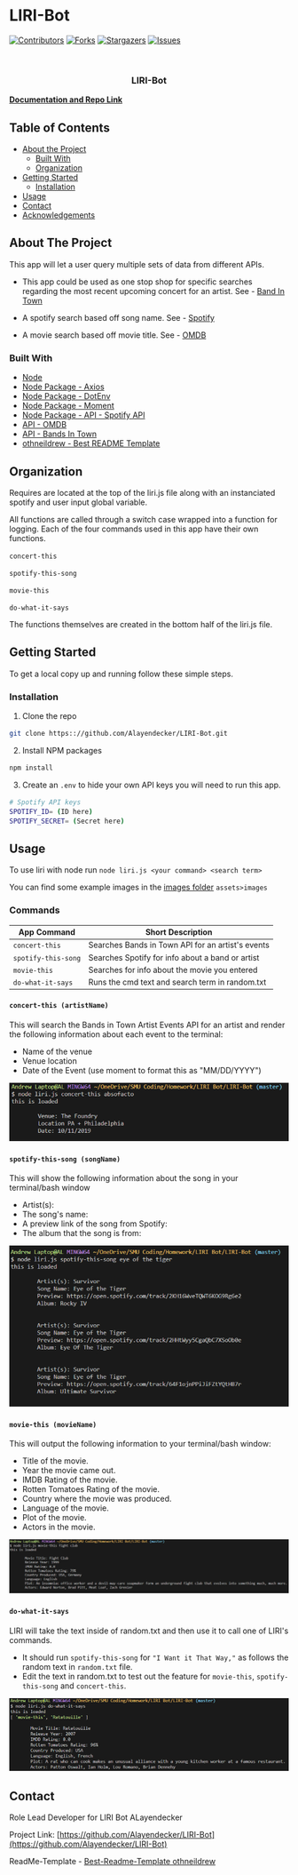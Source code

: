 # LIRI-Bot

<!--
*** Thanks for checking out this README Template. If you have a suggestion that would
*** make this better, please fork the repo and create a pull request or simply open
*** an issue with the tag "enhancement".
*** Thanks again! Now go create something AMAZING! :D
***
***
***
*** To avoid retyping too much info. Do a search and replace for the following:
*** github_username, repo, twitter_handle, email
-->

<!-- PROJECT SHIELDS -->
<!--
*** I'm using markdown "reference style" links for readability.
*** Reference links are enclosed in brackets [ ] instead of parentheses ( ).
*** See the bottom of this document for the declaration of the reference variables
*** for contributors-url, forks-url, etc. This is an optional, concise syntax you may use.
*** https://www.markdownguide.org/basic-syntax/#reference-style-links
-->

[![Contributors][contributors-shield]][contributors-url]
[![Forks][forks-shield]][forks-url]
[![Stargazers][stars-shield]][stars-url]
[![Issues][issues-shield]][issues-url]

<!-- PROJECT LOGO -->
<br />
<p align="center">
  <h3 align="center">LIRI-Bot</h3>
    <a href="https://github.com/Alayendecker/LIRI-Bot"><strong>Documentation and Repo Link</strong></a>
    <br />
  </p>
</p>

<!-- TABLE OF CONTENTS -->

## Table of Contents

- [About the Project](#about-the-project)
  - [Built With](#built-with)
  - [Organization](#Organization)
- [Getting Started](#getting-started)
  - [Installation](#installation)
- [Usage](#usage)
- [Contact](#contact)
- [Acknowledgements](#acknowledgements)

<!-- ABOUT THE PROJECT -->

## About The Project

This app will let a user query multiple sets of data from different APIs.

- This app could be used as one stop shop for specific searches regarding the most recent upcoming concert for an artist. See - [Band In Town](#concert-this)

- A spotify search based off song name. See - [Spotify](#spotify-this-song)

* A movie search based off movie title. See - [OMDB](#movie-this)

### Built With

- [Node](https://nodejs.org/en/)
- [Node Package - Axios](https://www.npmjs.com/package/axios)
- [Node Package - DotEnv](https://www.npmjs.com/package/dotenv)
- [Node Package - Moment](https://www.npmjs.com/package/moment)
- [Node Package - API - Spotify API](https://www.npmjs.com/package/node-spotify-api)
- [API - OMDB](http://www.omdbapi.com)
- [API - Bands In Town](http://www.artists.bandsintown.com/bandsintown-api)
- [othneildrew - Best README Template](https://github.com/othneildrew/Best-README-Template)

<!-- Organization -->

## Organization

Requires are located at the top of the liri.js file along with an instanciated spotify and user input global variable.

All functions are called through a switch case wrapped into a function for logging. Each of the four commands used in this app have their own functions.

`concert-this`

`spotify-this-song`

`movie-this`

`do-what-it-says`

The functions themselves are created in the bottom half of the liri.js file.

<!-- GETTING STARTED -->

## Getting Started

To get a local copy up and running follow these simple steps.

### Installation

1. Clone the repo

```sh
git clone https:://github.com/Alayendecker/LIRI-Bot.git
```

2. Install NPM packages

```sh
npm install
```

3. Create an `.env` to hide your own API keys you will need to run this app.

```sh
# Spotify API keys
SPOTIFY_ID= (ID here)
SPOTIFY_SECRET= (Secret here)
```

<!-- USAGE EXAMPLES -->

## Usage

To use liri with node run `node liri.js <your command> <search term>`

You can find some example images in the [images folder](https://github.com/Alayendecker/LIRI-Bot/tree/master/assets/images) `assets>images`

### Commands

| App Command         | Short Description                                 |
| ------------------- | ------------------------------------------------- |
| `concert-this`      | Searches Bands in Town API for an artist's events |
| `spotify-this-song` | Searches Spotify for info about a band or artist  |
| `movie-this`        | Searches for info about the movie you entered     |
| `do-what-it-says`   | Runs the cmd text and search term in random.txt   |

#### `concert-this (artistName)`

This will search the Bands in Town Artist Events API for an artist and render the following information about each event to the terminal:

- Name of the venue
- Venue location
- Date of the Event (use moment to format this as "MM/DD/YYYY")

<img src="https://github.com/ALayendecker/LIRI-Bot/blob/master/assets/images/concert-this.PNG"/>

#### `spotify-this-song (songName)`

This will show the following information about the song in your terminal/bash window

- Artist(s):
- The song's name:
- A preview link of the song from Spotify:
- The album that the song is from:

<img src="https://github.com/ALayendecker/LIRI-Bot/blob/master/assets/images/Spotify-this-song.PNG"/>

#### `movie-this (movieName)`

This will output the following information to your terminal/bash window:

- Title of the movie.
- Year the movie came out.
- IMDB Rating of the movie.
- Rotten Tomatoes Rating of the movie.
- Country where the movie was produced.
- Language of the movie.
- Plot of the movie.
- Actors in the movie.

<img src="https://github.com/ALayendecker/LIRI-Bot/blob/master/assets/images/movie-this.PNG"/>

#### `do-what-it-says`

LIRI will take the text inside of random.txt and then use it to call one of LIRI's commands.

- It should run `spotify-this-song` for `"I Want it That Way,"` as follows the random text in `random.txt` file.
- Edit the text in random.txt to test out the feature for `movie-this`, `spotify-this-song` and `concert-this`.

<img src="https://github.com/ALayendecker/LIRI-Bot/blob/master/assets/images/do-what-it-says.PNG"/>

<!-- CONTACT -->

## Contact

Role Lead Developer for LIRI Bot ALayendecker

Project Link: [https://github.com/Alayendecker/LIRI-Bot](https://github.com/Alayendecker/LIRI-Bot)

ReadMe-Template - [Best-Readme-Template othneildrew](https://github.com/othneildrew/Best-README-Template)

<!-- MARKDOWN LINKS & IMAGES -->
<!-- https://www.markdownguide.org/basic-syntax/#reference-style-links -->

[contributors-shield]: https://img.shields.io/github/contributors/Alayendecker/LIRI-Bot.svg?style=flat-square
[contributors-url]: https://github.com/Alayendecker/LIRI-Bot/graphs/contributors
[forks-shield]: https://img.shields.io/github/forks/Alayendecker/LIRI-Bot.svg?style=flat-square
[forks-url]: https://github.com/Alayendecker/LIRI-Bot/network/members
[stars-shield]: https://img.shields.io/github/stars/Alayendecker/LIRI-Bot.svg?style=flat-square
[stars-url]: https://github.com/Alayendecker/LIRI-Bot/stargazers
[issues-shield]: https://img.shields.io/github/issues/Alayendecker/LIRI-Bot.svg?style=flat-square
[issues-url]: https://github.com/Alayendecker/LIRI-Bot/issues
